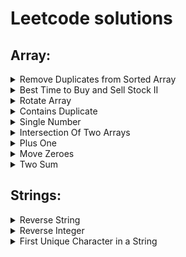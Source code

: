 # Leetcode solutions
## Array:
<details><summary>Remove Duplicates from Sorted Array</summary>
   
   [Solution](https://github.com/EvgeniyEkimenko/leetcode-java/blob/master/src/main/java/array/RemoveDuplicatesFromSortedArray.java)
   
   ![Альтернативный текст](https://github.com/EvgeniyEkimenko/leetcode-java/blob/master/docs/RemoveDuplicatesFromSortedArray.png)

</details>

<details><summary>Best Time to Buy and Sell Stock II</summary>

[Solution](https://github.com/EvgeniyEkimenko/leetcode-java/blob/master/src/main/java/array/BestTimeToBuyAndSellStock.java)

![Альтернативный текст](https://github.com/EvgeniyEkimenko/leetcode-java/blob/master/docs/BestTimeToBuyAndSellStock.png)

</details>

<details><summary>Rotate Array</summary>

[Solution](https://github.com/EvgeniyEkimenko/leetcode-java/blob/master/src/main/java/array/RotateArray.java)

![Альтернативный текст](https://github.com/EvgeniyEkimenko/leetcode-java/blob/master/docs/RotateArray.png)

</details>

<details><summary>Contains Duplicate</summary>

[Solution](https://github.com/EvgeniyEkimenko/leetcode-java/blob/master/src/main/java/array/ContainsDuplicate.java)

![Альтернативный текст](https://github.com/EvgeniyEkimenko/leetcode-java/blob/master/docs/ContainsDuplicate.png)

</details>

<details><summary>Single Number</summary>

[Solution](https://github.com/EvgeniyEkimenko/leetcode-java/blob/master/src/main/java/array/SingleNumber.java)

![Альтернативный текст](https://github.com/EvgeniyEkimenko/leetcode-java/blob/master/docs/SingleNumber.png)

</details>

<details><summary>Intersection Of Two Arrays</summary>

[Solution](https://github.com/EvgeniyEkimenko/leetcode-java/blob/master/src/main/java/array/IntersectionOfTwoArrays.java)

![Альтернативный текст](https://github.com/EvgeniyEkimenko/leetcode-java/blob/master/docs/IntersectionOfTwoArrays.png)

</details>


<details><summary>Plus One</summary>

[Solution](https://github.com/EvgeniyEkimenko/leetcode-java/blob/master/src/main/java/array/PlusOne.java)

![Альтернативный текст](https://github.com/EvgeniyEkimenko/leetcode-java/blob/master/docs/PlusOne.png)

</details>


<details><summary>Move Zeroes</summary>

[Solution](https://github.com/EvgeniyEkimenko/leetcode-java/blob/master/src/main/java/array/MoveZeroes.java)

![Альтернативный текст](https://github.com/EvgeniyEkimenko/leetcode-java/blob/master/docs/MoveZeroes.png)

</details>

<details><summary>Two Sum</summary>

[Solution](https://github.com/EvgeniyEkimenko/leetcode-java/blob/master/src/main/java/array/TwoSum.java)

![Альтернативный текст](https://github.com/EvgeniyEkimenko/leetcode-java/blob/master/docs/TwoSum.png)

</details>

## Strings:

<details><summary>Reverse String</summary>

[Solution](https://github.com/EvgeniyEkimenko/leetcode-java/blob/master/src/main/java/array/ReverseString.java)

![Альтернативный текст](https://github.com/EvgeniyEkimenko/leetcode-java/blob/master/docs/ReverseString.png)

</details>

<details><summary>Reverse Integer</summary>

[Solution](https://github.com/EvgeniyEkimenko/leetcode-java/blob/master/src/main/java/array/ReverseInteger.java)

![Альтернативный текст](https://github.com/EvgeniyEkimenko/leetcode-java/blob/master/docs/ReverseInteger.png)

</details>


<details><summary>First Unique Character in a String</summary>

[Solution](https://github.com/EvgeniyEkimenko/leetcode-java/blob/master/src/main/java/array/FirstUniqueCharacterInAString.java)

![Альтернативный текст](https://github.com/EvgeniyEkimenko/leetcode-java/blob/master/docs/FirstUniqueCharacterInAString.png)

</details>
